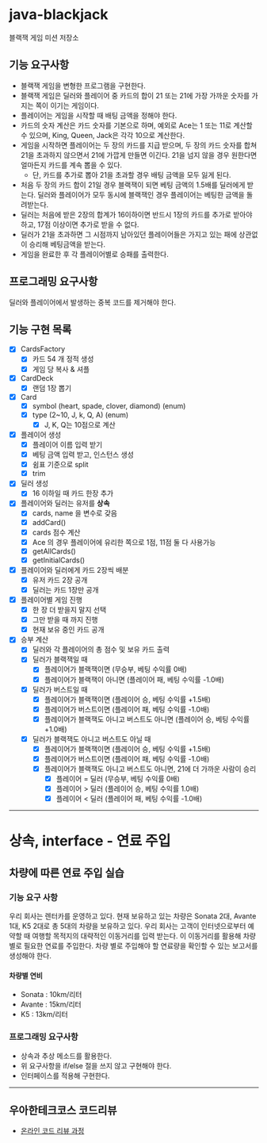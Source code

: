 # java-blackjack
블랙잭 게임 미션 저장소

## 기능 요구사항
- 블랙잭 게임을 변형한 프로그램을 구현한다. 
- 블랙잭 게임은 딜러와 플레이어 중 카드의 합이 21 또는 21에 가장 가까운 숫자를 가지는 쪽이 이기는 게임이다.
- 플레이어는 게임을 시작할 때 배팅 금액을 정해야 한다. 
- 카드의 숫자 계산은 카드 숫자를 기본으로 하며, 예외로 Ace는 1 또는 11로 계산할 수 있으며, King, Queen, Jack은 각각 10으로 계산한다.
- 게임을 시작하면 플레이어는 두 장의 카드를 지급 받으며, 두 장의 카드 숫자를 합쳐 21을 초과하지 않으면서 21에 가깝게 만들면 이긴다. 21을 넘지 않을 경우 원한다면 얼마든지 카드를 계속 뽑을 수 있다. 
    - 단, 카드를 추가로 뽑아 21을 초과할 경우 배팅 금액을 모두 잃게 된다.
- 처음 두 장의 카드 합이 21일 경우 블랙잭이 되면 베팅 금액의 1.5배를 딜러에게 받는다. 딜러와 플레이어가 모두 동시에 블랙잭인 경우 플레이어는 베팅한 금액을 돌려받는다.
- 딜러는 처음에 받은 2장의 합계가 16이하이면 반드시 1장의 카드를 추가로 받아야 하고, 17점 이상이면 추가로 받을 수 없다.
- 딜러가 21을 초과하면 그 시점까지 남아있던 플레이어들은 가지고 있는 패에 상관없이 승리해 베팅금액을 받는다.
- 게임을 완료한 후 각 플레이어별로 승패를 출력한다.

## 프로그래밍 요구사항
딜러와 플레이어에서 발생하는 중복 코드를 제거해야 한다.

## 기능 구현 목록
- [x] CardsFactory 
    - [x] 카드 54 개 정적 생성
    - [x] 게임 당 복사 & 셔플
- [x] CardDeck
    - [x] 랜덤 1장 뽑기
- [x] Card
     - [x] symbol (heart, spade, clover, diamond) (enum)
     - [x] type (2~10, J, k, Q, A) (enum)
        - [x] J, K, Q는 10점으로 계산
- [x] 플레이어 생성
    - [x] 플레이어 이름 입력 받기 
    - [x] 베팅 금액 입력 받고, 인스턴스 생성
    - [x] 쉼표 기준으로 split
    - [x] trim
- [x] 딜러 생성
    - [x] 16 이하일 때 카드 한장 추가
- [x] 플레이어와 딜러는 유저를 **상속** 
    - [x] cards, name 을 변수로 갖음
    - [x] addCard()
    - [x] cards 점수 계산
    - [x] Ace 의 경우 플레이어에 유리한 쪽으로 1점, 11점 둘 다 사용가능
    - [x] getAllCards()
    - [x] getInitialCards()
- [x] 플레이어와 딜러에게 카드 2장씩 배분
    - [x] 유저 카드 2장 공개
    - [x] 딜러는 카드 1장만 공개
- [x] 플레이어별 게임 진행
    - [x] 한 장 더 받을지 말지 선택
    - [x] 그만 받을 때 까지 진행
    - [x] 현재 보유 중인 카드 공개
- [x] 승부 계산
    - [x] 딜러와 각 플레이어의 총 점수 및 보유 카드 출력
    - [x] 딜러가 블랙잭일 때
        - [x] 플레이어가 블랙잭이면 (무승부, 베팅 수익률 0배)
        - [x] 플레이어가 블랙잭이 아니면 (플레이어 패, 베팅 수익률 -1.0배)
    - [x] 딜러가 버스트일 때
        - [x] 플레이어가 블랙잭이면 (플레이어 승, 베팅 수익률 +1.5배)
        - [x] 플레이어가 버스트이면 (플레이어 패, 베팅 수익률 -1.0배)
        - [x] 플레이어가 블랙잭도 아니고 버스트도 아니면 (플레이어 승, 베팅 수익률 +1.0배)
    - [x] 딜러가 블랙잭도 아니고 버스트도 아닐 때
        - [x] 플레이어가 블랙잭이면 (플레이어 승, 베팅 수익률 +1.5배)
        - [x] 플레이어가 버스트이면 (플레이어 패, 베팅 수익률 -1.0배)
        - [x] 플레이어가 블랙잭도 아니고 버스트도 아니면, 21에 더 가까운 사람이 승리 
            - [x] 플레이어 = 딜러 (무승부, 베팅 수익률 0배)
            - [x] 플레이어 > 딜러 (플레이어 승, 베팅 수익률 1.0배)
            - [x] 플레이어 < 딜러 (플레이어 패, 베팅 수익률 -1.0배)
            
---
# 상속, interface - 연료 주입
## 차량에 따른 연료 주입 실습
### 기능 요구 사항
우리 회사는 렌터카를 운영하고 있다. 현재 보유하고 있는 차량은 Sonata 2대, Avante 1대, K5 2대로 총 5대의 차량을 보유하고 있다.
우리 회사는 고객이 인터넷으로부터 예약할 때 여행할 목적지의 대략적인 이동거리를 입력 받는다. 이 이동거리를 활용해 차량 별로 필요한 연료를 주입한다.
차량 별로 주입해야 할 연료량을 확인할 수 있는 보고서를 생성해야 한다.

#### 차량별 연비
* Sonata : 10km/리터
* Avante : 15km/리터
* K5 : 13km/리터

### 프로그래밍 요구사항
* 상속과 추상 메소드를 활용한다.
* 위 요구사항을 if/else 절을 쓰지 않고 구현해야 한다.
* 인터페이스를 적용해 구현한다.

---
## 우아한테크코스 코드리뷰
* [온라인 코드 리뷰 과정](https://github.com/woowacourse/woowacourse-docs/blob/master/maincourse/README.md)